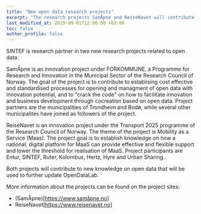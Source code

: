 ```yaml
---
title: "New open data research projects"
excerpt: "The research projects SamÅpne and ReiseNavet will contribute with further knowledge on open data"
last_modified_at: 2019-09-01T12:00:00 +02:00
toc: false
author_profile: false
---
```

SINTEF is research partner in two new research projects related to open data.

SamÅpne is an innovation project under FORKOMMUNE, a Programme for Research and Innovation in the Municipal Sector of the Research Council of Norway. The goal of the project is to contribute to establising cost effective and standardised processes for opening and managment of open data with innovation potential, and to "crack the code" on how to facilitate innovation and business development through cocreation based on open data. Project partners are the municipalities of Trondheim and Bodø, while several other municipalites have joined as followers of the project.

ReiseNavet is an innovation project under the Transport 2025 programme of the Research Council of Norway. The theme of the project is Mobility as a Service (Maas). The project goal is to establish knowledge on how a national, digital platform for MaaS can provide effective and flexible support and lower the threshold for realisation of MaaS. Project participants are Entur, SINTEF, Ruter, Kolombus, Hertz, Hyre and Urban Sharing. 

Both projects will contribute to new knowledge on open data that will be used to further update OpenDataLab.

More information about the projects can be found on the project sites:
- (SamÅpne)[https://www.samåpne.no]
- ReiseNavet[https://www.reisenavet.no]
